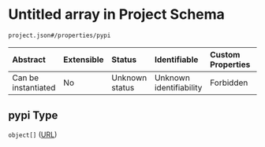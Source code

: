 # Untitled array in Project Schema

```txt
project.json#/properties/pypi
```



| Abstract            | Extensible | Status         | Identifiable            | Custom Properties | Additional Properties | Access Restrictions | Defined In                                                         |
| :------------------ | :--------- | :------------- | :---------------------- | :---------------- | :-------------------- | :------------------ | :----------------------------------------------------------------- |
| Can be instantiated | No         | Unknown status | Unknown identifiability | Forbidden         | Allowed               | none                | [project.json\*](../../../out/project.json "open original schema") |

## pypi Type

`object[]` ([URL](project-properties-websites-url.md))
